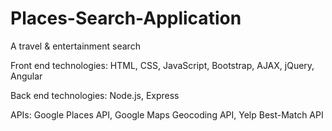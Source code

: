 # Places-Search-Application
A travel &amp; entertainment search 

Front end technologies: HTML, CSS, JavaScript, Bootstrap, AJAX, jQuery, Angular

Back end technologies: Node.js, Express

APIs: Google Places API, Google Maps Geocoding API, Yelp Best-Match API
